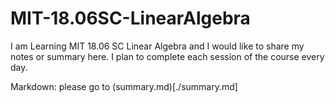 # MIT-18.06SC-LinearAlgebra
I am Learning MIT 18.06 SC Linear Algebra and I would like to share my notes or summary here. I plan to complete each session of the course every day.

Markdown: please go to (summary.md)[./summary.md]
